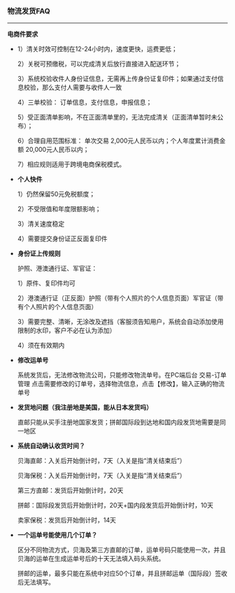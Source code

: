 ### 物流发货FAQ

---

**电商件要求**

* 1）清关时效可控制在12-24小时内，速度更快，运费更低；

  2）关税可预缴税，可以完成清关后放行直接进入配送环节；

  3）系统校验收件人身份证信息，无需再上传身份证复印件；如果通过支付信息校验，那么支付人需要与收件人一致

  4）三单校验： 订单信息，支付信息，申报信息；

  5）受正面清单影响，不在正面清单里的，无法完成清关（正面清单暂时未公布）；

  6）合理自用范围标准： 单次交易 2,000元人民币以内；个人年度累计消费金额 20,000元人民币以内；

  7）相应规则适用于跨境电商保税模式。

* **个人快件**

  1）仍然保留50元免税额度；

  2）不受限值和年度限额影响；

  3）清关速度稳定

  4）需要提交身份证正反面复印件

* **身份证上传规则**

  护照、港澳通行证、军官证：

  1）原件、复印件均可

  2）港澳通行证（正反面）护照（带有个人照片的个人信息页面）军官证（带有个人照片的个人信息页面）

  3）需要完整、清晰，无涂改及遮挡（客服须告知用户，系统会自动添加使用限制的水印，客户不必在认为添加）

  4）须在有效期内

* **修改运单号**

  系统发货后，无法修改物流公司，只能修改物流单号。在PC端后台 交易-订单管理 点击需要修改的订单号，选择物流信息，点击【修改】，输入正确的物流单号

* **发货地问题（我注册地是美国，能从日本发货吗）**

  直邮只能从买手注册地国家发货；拼邮国际段到达地和国内段发货地需要是同一地区

* **系统自动确认收货时间？**

  贝海直邮：入关后开始倒计时，7天（入关是指“清关结束后”）

  贝海保税：入关后开始倒计时，7天（入关是指“清关结束后”）

  第三方直邮：发货后开始倒计时，20天

  拼邮：国际段发货后开始倒计时，20天+国内段发货后开始倒计时，10天

  卖家保税：发货后开始倒计时，14天

* **一个运单号能使用几个订单？**

  区分不同物流方式，贝海及第三方直邮的订单，运单号码只能使用一次，并且贝海的运单在生成运单号后的十天无法填入码头系统。

  拼邮的运单，最多只能在系统中对应50个订单，并且拼邮运单（国际段）签收后无法填写。



